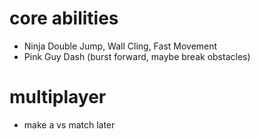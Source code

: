 # core abilities
- Ninja	        Double Jump, Wall Cling, Fast Movement
- Pink Guy	Dash (burst forward, maybe break obstacles)

# multiplayer
- make a vs match later

